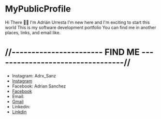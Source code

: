 # MyPublicProfile
Hi There 👋🏻 I'm Adrián Urresta
I'm new here and I'm exciting to start this world
This is my software development portfolio
You can find me in another places, links, and email like.
# //----------------------- FIND ME ---------------------------------//
- Instagram: Adrx_Sanz
- [Instagram](https://www.instagram.com/adrx_sanz/)
- Facebook: Adrian Sanchez
- [Facebook](https://www.facebook.com/Mclxv1nx?mibextid=ZbWKwL)
- Email: 
- [Gmail](adrianurresta108@gmail.com)
- Linkedin:
- [Linkdin](https://www.linkedin.com/in/adrian-urresta-6b944a265/)

